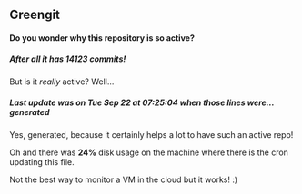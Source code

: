 ## Greengit

#### Do you wonder why this repository is so active?

##### After all it has 14123 commits!

But is it *really* active? Well...

##### Last update was on Tue Sep 22 at 07:25:04 when those lines were... generated

Yes, generated, because it certainly helps a lot to have such an active repo!

Oh and there was **24%** disk usage on the machine
where there is the cron updating this file.

Not the best way to monitor a VM in the cloud but it works! :)

